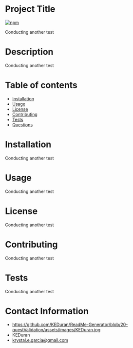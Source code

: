 
# Project Title

[![npm](https://badge.fury.io/js/inquirer.svg)](http://badge.fury.io/js/inquirer)


Conducting another test

# Description
Conducting another test

# Table of contents
* [Installation](#-Installation)
* [Usage](#-Usage)
* [License](#-License)
* [Contributing](#-Contributing)
* [Tests](#-Tests)
* [Questions](#-Contact-Information)

# Installation
Conducting another test

# Usage
Conducting another test

# License
Conducting another test

# Contributing
Conducting another test

# Tests
Conducting another test

# Contact Information
* https://github.com/KEDuran/ReadMe-Generator/blob/20-questValidation/assets/images/KEDuran.jpg
* KEDuran
* krystal.e.garcia@gmail.com
